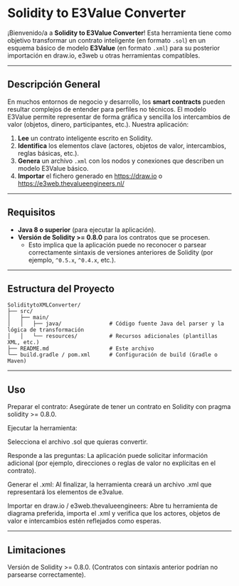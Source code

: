 # Solidity to E3Value Converter

¡Bienvenido/a a **Solidity to E3Value Converter**! Esta herramienta tiene como objetivo transformar un contrato inteligente (en formato `.sol`) en un esquema básico de modelo **E3Value** (en formato `.xml`) para su posterior importación en draw.io, e3web u otras herramientas compatibles.

---

## Descripción General

En muchos entornos de negocio y desarrollo, los **smart contracts** pueden resultar complejos de entender para perfiles no técnicos. El modelo E3Value permite representar de forma gráfica y sencilla los intercambios de valor (objetos, dinero, participantes, etc.). Nuestra aplicación:

1. **Lee** un contrato inteligente escrito en Solidity.
2. **Identifica** los elementos clave (actores, objetos de valor, intercambios, reglas básicas, etc.).
3. **Genera** un archivo `.xml` con los nodos y conexiones que describen un modelo E3Value básico.
4. **Importar** el fichero generado en https://draw.io o https://e3web.thevalueengineers.nl/

---

## Requisitos

- **Java 8 o superior** (para ejecutar la aplicación).
- **Versión de Solidity >= 0.8.0** para los contratos que se procesen.  
  - Esto implica que la aplicación puede no reconocer o parsear correctamente sintaxis de versiones anteriores de Solidity (por ejemplo, `^0.5.x`, `^0.4.x`, etc.).

---

## Estructura del Proyecto

```plaintext
SoliditytoXMLConverter/
├── src/
│   ├── main/
│   │   ├── java/               # Código fuente Java del parser y la lógica de transformación
│   │   └── resources/          # Recursos adicionales (plantillas XML, etc.)
├── README.md                   # Este archivo
└── build.gradle / pom.xml      # Configuración de build (Gradle o Maven)
```

---


## Uso
Preparar el contrato: Asegúrate de tener un contrato en Solidity con pragma solidity >= 0.8.0.

Ejecutar la herramienta:

Selecciona el archivo .sol que quieras convertir.

Responde a las preguntas: La aplicación puede solicitar información adicional (por ejemplo, direcciones o reglas de valor no explícitas en el contrato).

Generar el .xml: Al finalizar, la herramienta creará un archivo .xml que representará los elementos de e3value.

Importar en draw.io / e3web.thevalueengineers: Abre tu herramienta de diagrama preferida, importa el .xml y verifica que los actores, objetos de valor e intercambios estén reflejados como esperas.

---


## Limitaciones

Versión de Solidity >= 0.8.0. (Contratos con sintaxis anterior podrían no parsearse correctamente).


